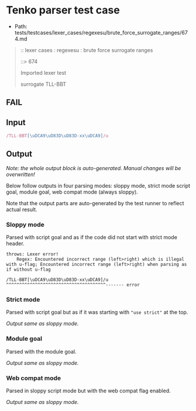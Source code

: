# Tenko parser test case

- Path: tests/testcases/lexer_cases/regexesu/brute_force_surrogate_ranges/674.md

> :: lexer cases : regexesu : brute force surrogate ranges
>
> ::> 674
>
> Imported lexer test
>
> surrogate TLL-BBT

## FAIL

## Input

`````js
/TLL-BBT[\uDCA9\uD83D\uD83D-xx\uDCA9]/u
`````

## Output

_Note: the whole output block is auto-generated. Manual changes will be overwritten!_

Below follow outputs in four parsing modes: sloppy mode, strict mode script goal, module goal, web compat mode (always sloppy).

Note that the output parts are auto-generated by the test runner to reflect actual result.

### Sloppy mode

Parsed with script goal and as if the code did not start with strict mode header.

`````
throws: Lexer error!
    Regex: Encountered incorrect range (left>right) which is illegal with u-flag; Encountered incorrect range (left>right) when parsing as if without u-flag

/TLL-BBT[\uDCA9\uD83D\uD83D-xx\uDCA9]/u
^^^^^^^^^^^^^^^^^^^^^^^^^^^^^^^^^^^^^^------- error
`````

### Strict mode

Parsed with script goal but as if it was starting with `"use strict"` at the top.

_Output same as sloppy mode._

### Module goal

Parsed with the module goal.

_Output same as sloppy mode._

### Web compat mode

Parsed in sloppy script mode but with the web compat flag enabled.

_Output same as sloppy mode._
